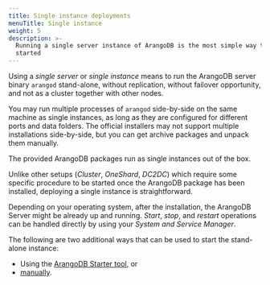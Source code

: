 ```yaml
---
title: Single instance deployments
menuTitle: Single instance
weight: 5
description: >-
  Running a single server instance of ArangoDB is the most simple way to get
  started
---
```

Using a _single server_ or _single instance_ means to run the ArangoDB server
binary `arangod` stand-alone, without replication, without failover opportunity,
and not as a cluster together with other nodes.

You may run multiple processes of `arangod` side-by-side on the same machine as
single instances, as long as they are configured for different ports and data
folders. The official installers may not support multiple installations
side-by-side, but you can get archive packages and unpack them manually.

The provided ArangoDB packages run as single instances out of the box.

Unlike other setups (*Cluster*, *OneShard*, *DC2DC*)
which require some specific procedure to be started once the ArangoDB package
has been installed, deploying a single instance is straightforward.

Depending on your operating system, after the installation, the ArangoDB Server
might be already up and running. *Start*, *stop*, and *restart* operations can
be handled directly by using your *System and Service Manager*.

The following are two additional ways that can be used to start the stand-alone
instance:

- Using the [ArangoDB Starter tool](using-the-arangodb-starter.md), or
- [manually](manual-start.md).
